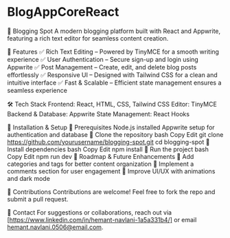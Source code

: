 # BlogAppCoreReact
📝 Blogging Spot
A modern blogging platform built with React and Appwrite, featuring a rich text editor for seamless content creation.

🚀 Features
✅ Rich Text Editing – Powered by TinyMCE for a smooth writing experience
✅ User Authentication – Secure sign-up and login using Appwrite
✅ Post Management – Create, edit, and delete blog posts effortlessly
✅ Responsive UI – Designed with Tailwind CSS for a clean and intuitive interface
✅ Fast & Scalable – Efficient state management ensures a seamless experience

🛠️ Tech Stack
Frontend: React, HTML, CSS, Tailwind CSS
Editor: TinyMCE
Backend & Database: Appwrite
State Management: React Hooks


🎯 Installation & Setup
🔹 Prerequisites
Node.js installed
Appwrite setup for authentication and database
🔹 Clone the repository
bash
Copy
Edit
git clone https://github.com/yourusername/blogging-spot.git
cd blogging-spot
🔹 Install dependencies
bash
Copy
Edit
npm install
🔹 Run the project
bash
Copy
Edit
npm run dev
📌 Roadmap & Future Enhancements
🔹 Add categories and tags for better content organization
🔹 Implement a comments section for user engagement
🔹 Improve UI/UX with animations and dark mode

🙌 Contributions
Contributions are welcome! Feel free to fork the repo and submit a pull request.

📩 Contact
For suggestions or collaborations, reach out via [https://www.linkedin.com/in/hemant-navlani-1a5a331b4/] or email hemant.navlani.0506@email.com.
